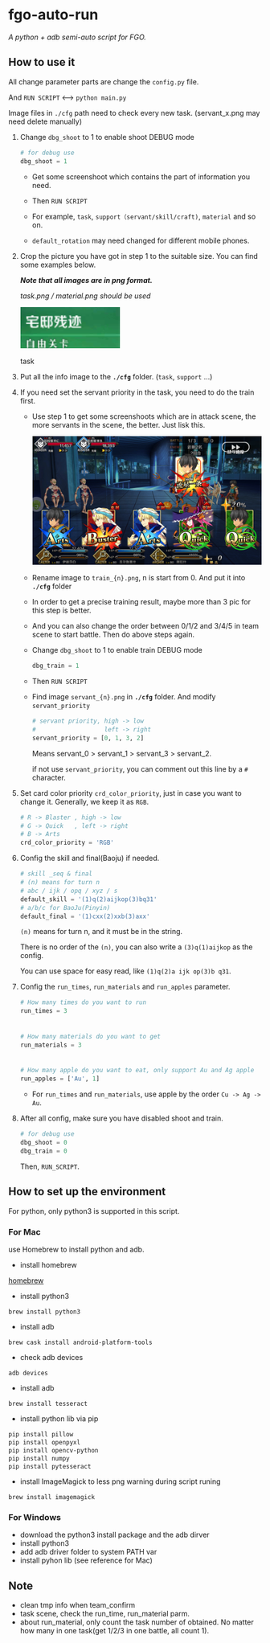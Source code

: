 # fgo-auto-run

*A python + adb semi-auto script for FGO.*

## How to use it

All change parameter parts are change the `config.py` file.

And `RUN SCRIPT` \<--\> `python main.py`

Image files in `./cfg` path need to check every new task. (servant_x.png may need delete manually)

1. Change `dbg_shoot` to 1 to enable shoot DEBUG mode

    ```python
    # for debug use
    dbg_shoot = 1
    ```
    
    * Get some screenshoot which contains the part of information you need.
    
    * Then `RUN SCRIPT`
    
    * For example, `task`, `support（servant/skill/craft)`, `material` and so on.
    
    * `default_rotation` may need changed for different mobile phones.
    
2. Crop the picture you have got in step 1 to the suitable size. You can find some examples below. 

    ***Note that all images are in png format.***
    
    *task.png / material.png should be used*

    ![task](https://github.com/airbirdx/fgo-auto-run/blob/master/lib/readme/task.png)
    
    task

3. Put all the info image to the **`./cfg`** folder. (`task`, `support` ...)
   
4. If you need set the servant priority in the task, you need to do the train first.

    * Use step 1 to get some screenshoots which are in attack scene, the more servants in the scene, the better. Just lisk this.
    
        ![train_0](https://github.com/airbirdx/fgo-auto-run/blob/master/lib/readme/train_0.png)
    
    * Rename image to `train_{n}.png`, n is start from 0. And put it into **`./cfg`** folder
    
    * In order to get a precise training result, maybe more than 3 pic for this step is better.
    
    * And you can also change the order between 0/1/2 and 3/4/5 in team scene to start battle. Then do above steps again.
    
    * Change `dbg_shoot` to 1 to enable train DEBUG mode
      
        ```python
        dbg_train = 1
        ```
    * Then `RUN SCRIPT`
    
    * Find image `servant_{n}.png` in **`./cfg`** folder. And modify `servant_priority`
      
        ```python
        # servant priority, high -> low
        #                   left -> right
        servant_priority = [0, 1, 3, 2]
        ```
        
        Means servant_0 \> servant_1 \> servant_3 \> servant_2.
        
        if not use `servant_priority`, you can comment out this line by a `#` character.
    
5. Set card color priority `crd_color_priority`, just in case you want to change it. Generally, we keep it as `RGB`.

    ```python
    # R -> Blaster , high -> low
    # G -> Quick   , left -> right
    # B -> Arts
    crd_color_priority = 'RGB'
    ```
6. Config the skill and final(Baoju) if needed.

    ```python
    # skill _seq & final
    # (n) means for turn n
    # abc / ijk / opq / xyz / s
    default_skill = '(1)q(2)aijkop(3)bq31'
    # a/b/c for BaoJu(Pinyin)
    default_final = '(1)cxx(2)xxb(3)axx'
    ```
    
    `(n)` means for turn n, and it must be in the string.
    
    There is no order of the `(n)`, you can also write a `(3)q(1)aijkop` as the config.
    
    You can use space for easy read, like `(1)q(2)a ijk op(3)b q31`.

7. Config the `run_times`, `run_materials` and `run_apples` parameter. 
   
    ```python
    # How many times do you want to run
    run_times = 3
    
    
    # How many materials do you want to get
    run_materials = 3
    
    
    # How many apple do you want to eat, only support Au and Ag apple
    run_apples = ['Au', 1]
    ```
    
    * For `run_times` and `run_materials`, use apple by the order `Cu -> Ag -> Au`.
    
8. After all config, make sure you have disabled shoot and train.

    ```python
    # for debug use
    dbg_shoot = 0
    dbg_train = 0
    ```
    
    Then, `RUN_SCRIPT`.

## How to set up the environment

For python, only python3 is supported in this script.

### For Mac

use Homebrew to install python and adb.

* install homebrew
  

[homebrew](https://brew.sh/)

* install python3

```
brew install python3
```

* install adb
  
```
brew cask install android-platform-tools
```

* check adb devices

```
adb devices
```

* install adb
  
```
brew install tesseract
```

* install python lib via pip

```
pip install pillow
pip install openpyxl
pip install opencv-python
pip install numpy
pip install pytesseract
```

* install ImageMagick to less png warning during script runing

```
brew install imagemagick
```

### For Windows

* download the python3 install package and the adb dirver
* install python3
* add adb driver folder to system PATH var
* install pyhon lib (see reference for Mac)

## Note

* clean tmp info when team_confirm
* task scene, check the run_time, run_material parm.
* about run_material, only count the task number of obtained. No matter how many in one task(get 1/2/3 in one battle, all count 1).